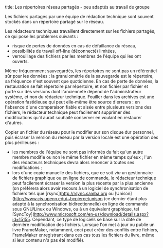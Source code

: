 title: Les répertoires réseau partagés - peu adaptés au travail de groupe

Les fichiers partagés par une équipe de rédaction technique sont souvent
stockés dans un répertoire partagé sur le réseau.

Les rédacteurs techniques travaillent directement sur les fichiers
partagés, ce qui pose les problèmes suivants :

-   risque de pertes de données en cas de défaillance du réseau,
-   possibilités de travail off-line (déconnecté) limitées,
-   verrouillage des fichiers par les membres de l\'équipe qui les ont
    ouverts.

Même fréquemment sauvegardés, les répertoires ne sont pas un référentiel
sûr pour les données : la granulométrie de la sauvegarde est le
répertoire, sa fréquence n\'est souvent que quotidienne. En cas de perte
de données, la restauration se fait répertoire par répertoire, et non
fichier par fichier et porte sur des versions dont l\'ancienneté dépend
de l\'administrateur système, et non du rédacteur technique. Fouiller
dans les archives est une opération fastidieuse qui peut elle-même être
source d\'erreurs : en l\'absence d\'une comparaison fiable et aisée
entre plusieurs versions des fichiers, le rédacteur technique peut
facilement supprimer des modifications qu\'il aurait souhaité conserver
en voulant en restaurer d\'autres.

Copier un fichier du réseau pour le modifier sur son disque dur
personnel, puis écraser la version du réseau par la version locale est
une opération des plus périlleuses :

-   les membres de l\'équipe ne sont pas informés du fait qu\'un autre
    membre modifie ou non le même fichier en même temps qu\'eux ; l\'un
    des rédacteurs techniques devra alors renoncer à toutes ses
    modifications ;
-   lors d\'une copie manuelle des fichiers, que ce soit *via* un
    gestionnaire de fichiers graphique ou en ligne de commande, le
    rédacteur technique peut facilement écraser la version la plus
    récente par la plus ancienne (on préférera alors avoir recours à un
    logiciel de synchronisation de fichiers tels que
    \[rsync\](<http://rsync.samba.org> ou
    \[Unison\](<http://www.cis.upenn.edu/~bcpierce/unison> (ce dernier
    étant plus adapté à la synchronisation bidirectionnelle) en ligne de
    commande sous GNU/Linux ou Windows, ou à un équivalent graphique,
    tel
    \[SyncToy\](<http://www.microsoft.com/en-us/download/details.aspx?id=15155>.
    Cependant, ce type de logiciels se base sur la date de dernière
    modification des fichiers. Lorsque l\'on met à jour ou publie un
    livre FrameMaker, notamment, ceci peut créer des conflits entre
    fichiers, FrameMaker enregistrant dans ces cas tous les fichiers du
    livre, même si leur contenu n\'a pas été modifié).
